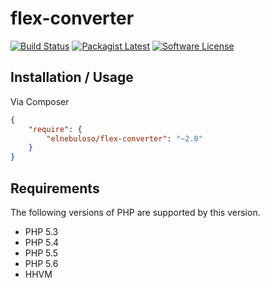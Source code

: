 # flex-converter

[![Build Status](https://img.shields.io/travis/elnebuloso/flex-converter/master.svg?style=flat-square)](https://travis-ci.org/elnebuloso/flex-converter)
[![Packagist Latest](http://img.shields.io/packagist/v/elnebuloso/flex-converter.svg?style=flat-square)](https://packagist.org/packages/elnebuloso/flex-converter)
[![Software License](https://img.shields.io/packagist/l/elnebuloso/flex-converter.svg?style=flat-square)](LICENSE)

## Installation / Usage

Via Composer

``` json
{
    "require": {
        "elnebuloso/flex-converter": "~2.0"
    }
}
```

## Requirements

The following versions of PHP are supported by this version.

* PHP 5.3
* PHP 5.4
* PHP 5.5
* PHP 5.6
* HHVM